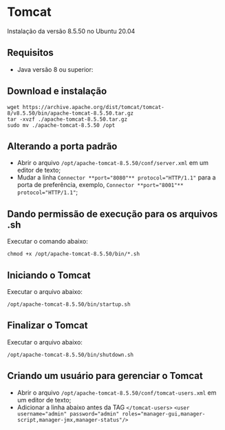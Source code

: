# Tomcat

Instalação da versão 8.5.50 no Ubuntu 20.04

## Requisitos

- Java versão 8 ou superior:

## Download e instalação

```
wget https://archive.apache.org/dist/tomcat/tomcat-8/v8.5.50/bin/apache-tomcat-8.5.50.tar.gz
tar -xvzf ./apache-tomcat-8.5.50.tar.gz
sudo mv ./apache-tomcat-8.5.50 /opt
```

## Alterando a porta padrão

- Abrir o arquivo `/opt/apache-tomcat-8.5.50/conf/server.xml` em um editor de texto;
- Mudar a linha `Connector **port="8080"** protocol="HTTP/1.1"` para a porta de preferência, exemplo, `Connector **port="8001"** protocol="HTTP/1.1"`;

## Dando permissão de execução para os arquivos .sh

Executar o comando abaixo:

`chmod +x /opt/apache-tomcat-8.5.50/bin/*.sh`

## Iniciando o Tomcat

Executar o arquivo abaixo:

`/opt/apache-tomcat-8.5.50/bin/startup.sh`

## Finalizar o Tomcat

Executar o arquivo abaixo:

`/opt/apache-tomcat-8.5.50/bin/shutdown.sh`

## Criando um usuário para gerenciar o Tomcat

- Abrir o arquivo `/opt/apache-tomcat-8.5.50/conf/tomcat-users.xml` em um editor de texto;
- Adicionar a linha abaixo antes da TAG `</tomcat-users>`
`<user username="admin" password="admin" roles="manager-gui,manager-script,manager-jmx,manager-status"/>`